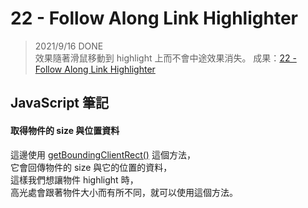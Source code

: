 
# 22 - Follow Along Link Highlighter
> 2021/9/16 DONE  
效果隨著滑鼠移動到 highlight 上而不會中途效果消失。
成果：[22 - Follow Along Link Highlighter](https://alice-nor.github.io/JavaScript30/21%20-%20Geolocation/index.html) 



## JavaScript 筆記 ##

#### 取得物件的 size 與位置資料

這邊使用 [getBoundingClientRect()](https://developer.mozilla.org/en-US/docs/Web/API/Element/getBoundingClientRect) 這個方法，  
它會回傳物件的 size 與它的位置的資料，  
這樣我們想讓物件 highlight 時，  
高光處會跟著物件大小而有所不同，就可以使用這個方法。
